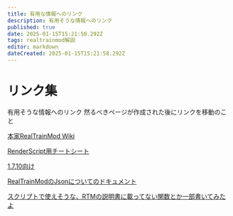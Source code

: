 ```yaml
---
title: 有用な情報へのリンク
description: 有用そうな情報へのリンク
published: true
date: 2025-01-15T15:21:58.292Z
tags: realtrainmod解説
editor: markdown
dateCreated: 2025-01-15T15:21:58.292Z
---
```


# リンク集
有用そうな情報へのリンク
然るべきページが作成された後にリンクを移動のこと

[本家RealTrainMod Wiki](https://gamerch.com/realtrainmod/)

[RenderScript用チートシート](https://gist.github.com/Kai-Z-JP/2edadce21011125d6465ed6401ac4842)

[1.7.10向け](https://gist.github.com/Kai-Z-JP/0dd0cba11592305cdbf859311718f43f)

[RealTrainModのJsonについてのドキュメント](https://akikawaken.github.io/RTM/Docs/json.html)

[スクリプトで使えそうな、RTMの説明書に載ってない関数とか一部書いてみたよ](https://x.com/hi03_s/status/1044613004644376577)